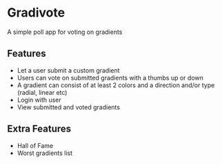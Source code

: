# Gradivote
A simple poll app for voting on gradients

## Features
- Let a user submit a custom gradient
- Users can vote on submitted gradients with a thumbs up or down
- A gradient can consist of at least 2 colors and a direction and/or type (radial, linear etc)
- Login with user
- View submitted and voted gradients
  
## Extra Features
- Hall of Fame
- Worst gradients list